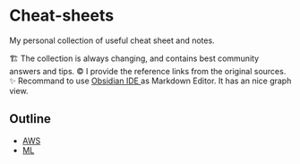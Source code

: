 # Cheat-sheets
My personal collection of useful cheat sheet and notes.  

🏗️ The collection is always changing, and contains best community answers and tips.
©️  I provide the reference links from the original sources.   
✨ Recommand to use [Obsidian IDE ](https://obsidian.md/) as Markdown Editor. It has an nice graph view. 

## Outline
- [AWS](https://github.com/mralioo/vault_cheatsheets/tree/main/AWS)
- [ML](https://github.com/mralioo/vault_cheatsheets/tree/main/ML)

